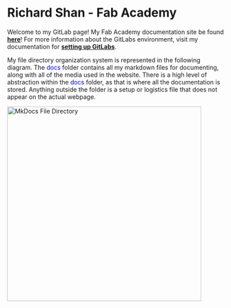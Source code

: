 # Richard Shan - Fab Academy

Welcome to my GitLab page! My Fab Academy documentation site be found [**here**](https://fabacademy.org/2024/labs/charlotte/students/richard-shan/)! For more information about the GitLabs environment, visit my documentation for [**setting up GitLabs**](https://fabacademy.org/2024/labs/charlotte/students/richard-shan/lessons/week1/gitlab/).

My file directory organization system is represented in the following diagram. The <span style="color:blue">docs</span> folder contains all my markdown files for documenting, along with all of the media used in the website. There is a high level of abstraction within the <span style="color:blue">docs</span> folder, as that is where all the documentation is stored. Anything outside the folder is a setup or logistics file that does not appear on the actual webpage.

<img src="../docs/pics/week1/mkdocs file structure.jpg" alt="MkDocs File Directory" width="450"/>

